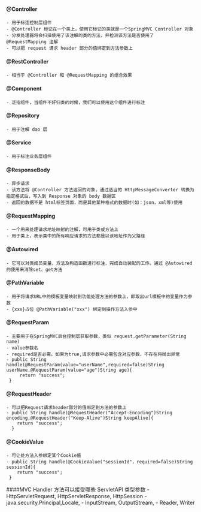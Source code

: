 #### @Controller
    - 用于标连控制层组件
    - @Controller 标记在一个类上，使用它标记的类就是一个SpringMVC Controller 对象
    - 分发处理器将会扫描使用了该注解的类的方法，并检测该方法是否使用了 @RequestMapping 注解
    - 可以把 request 请求 header 部分的值绑定到方法参数上
#### @RestController
    - 相当于 @Controller 和 @RequestMapping 的组合效果
#### @Component
    - 泛指组件，当组件不好归类的时候，我们可以使用这个组件进行标注
#### @Repository
    - 用于注解 dao 层
#### @Service
    - 用于标注业务层组件
  

#### @ResponseBody
    - 异步请求
    - 该方法将 @Controller 方法返回的对象，通过适当的 HttpMessageConverter 转换为指定格式后，写入到 Response 对象的 body 数据区
    - 返回的数据不是 html标签页面，而是其他某种格式的数据时(如：json，xml等)使用
#### @RequestMapping
    - 一个用来处理请求地址映射的注解，可用于类或方法上
    - 用于类上，表示类中的所有响应请求的方法都是以该地址作为父路径
#### @Autowired
    - 它可以对类成员变量，方法及构造函数进行标注，完成自动装配的工作。通过 @Autowired 的使用来消除set、get方法
#### @PathVariable
    - 用于将请求URL中的模板变量映射到功能处理方法的参数上，即取出url模板中的变量作为参数 
    - {xxx}占位 @PathVariable("xxx") 绑定到操作方法入参中
#### @RequestParam
    - 主要用于在SpringMVC后台控制层获取参数，类似 request.getParameter(String name)
    - value参数名
    - required是否必需。如果为true,请求参数中必需包含对应参数，不存在将抛出异常
    - public String handle(@RequestParam(value="userName",required=false)String userName,@RequestParam(value="age")String age){
         return "success";
     }
#### @RequestHeader
    - 可以把Request请求header部分的值绑定到方法的参数上
    - public String handle(@RequestHeader("Accept-Encoding")String encoding,@RequestHeader("Keep-Alive")String keepAlive){
        return "success";
      }
#### @CookieValue
    - 可让处方法入参绑定某个Cookie值
    - public String handle(@CookieValue("sessionId"，required=false)String sessionId){
        return "success";
     }
####MVC  Handler 方法可以接受哪些 ServletAPI 类型参数
    - HttpServletRequest, HttpServletResponse, HttpSession
    - java.security.Principal,Locale, 
    - InputStream, OutputStream, 
    - Reader, Writer











